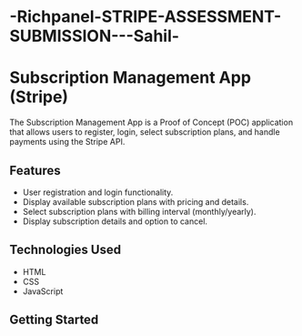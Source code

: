 ﻿# -Richpanel-STRIPE-ASSESSMENT-SUBMISSION---Sahil-

# Subscription Management App (Stripe)

The Subscription Management App is a Proof of Concept (POC) application that allows users to register, login, select subscription plans, and handle payments using the Stripe API.

## Features
- User registration and login functionality.
- Display available subscription plans with pricing and details.
- Select subscription plans with billing interval (monthly/yearly).
- Display subscription details and option to cancel.

## Technologies Used

- HTML
- CSS
- JavaScript

## Getting Started
